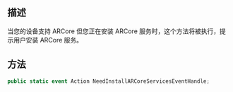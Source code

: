 ## 描述

当您的设备支持 ARCore 但您正在安装 ARCore 服务时，这个方法将被执行，提示用户安装 ARCore 服务。

## 方法

```cs
public static event Action NeedInstallARCoreServicesEventHandle;
```